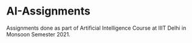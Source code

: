 # AI-Assignments
Assignments done as part of Artificial Intelligence Course at IIIT Delhi in Monsoon Semester 2021.

